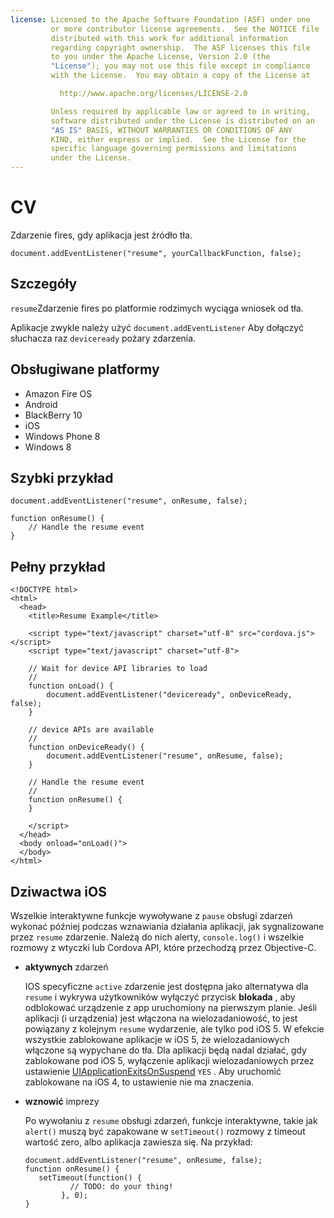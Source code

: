 ```yaml
---
license: Licensed to the Apache Software Foundation (ASF) under one
         or more contributor license agreements.  See the NOTICE file
         distributed with this work for additional information
         regarding copyright ownership.  The ASF licenses this file
         to you under the Apache License, Version 2.0 (the
         "License"); you may not use this file except in compliance
         with the License.  You may obtain a copy of the License at

           http://www.apache.org/licenses/LICENSE-2.0

         Unless required by applicable law or agreed to in writing,
         software distributed under the License is distributed on an
         "AS IS" BASIS, WITHOUT WARRANTIES OR CONDITIONS OF ANY
         KIND, either express or implied.  See the License for the
         specific language governing permissions and limitations
         under the License.
---
```


# CV

Zdarzenie fires, gdy aplikacja jest źródło tła.

    document.addEventListener("resume", yourCallbackFunction, false);
    

## Szczegóły

`resume`Zdarzenie fires po platformie rodzimych wyciąga wniosek od tła.

Aplikacje zwykle należy użyć `document.addEventListener` Aby dołączyć słuchacza raz `deviceready` pożary zdarzenia.

## Obsługiwane platformy

*   Amazon Fire OS
*   Android
*   BlackBerry 10
*   iOS
*   Windows Phone 8
*   Windows 8

## Szybki przykład

    document.addEventListener("resume", onResume, false);
    
    function onResume() {
        // Handle the resume event
    }
    

## Pełny przykład

    <!DOCTYPE html>
    <html>
      <head>
        <title>Resume Example</title>
    
        <script type="text/javascript" charset="utf-8" src="cordova.js"></script>
        <script type="text/javascript" charset="utf-8">
    
        // Wait for device API libraries to load
        //
        function onLoad() {
            document.addEventListener("deviceready", onDeviceReady, false);
        }
    
        // device APIs are available
        //
        function onDeviceReady() {
            document.addEventListener("resume", onResume, false);
        }
    
        // Handle the resume event
        //
        function onResume() {
        }
    
        </script>
      </head>
      <body onload="onLoad()">
      </body>
    </html>
    

## Dziwactwa iOS

Wszelkie interaktywne funkcje wywoływane z `pause` obsługi zdarzeń wykonać później podczas wznawiania działania aplikacji, jak sygnalizowane przez `resume` zdarzenie. Należą do nich alerty, `console.log()` i wszelkie rozmowy z wtyczki lub Cordova API, które przechodzą przez Objective-C.

*   **aktywnych** zdarzeń
    
    IOS specyficzne `active` zdarzenie jest dostępna jako alternatywa dla `resume` i wykrywa użytkowników wyłączyć przycisk **blokada** , aby odblokować urządzenie z app uruchomiony na pierwszym planie. Jeśli aplikacji (i urządzenia) jest włączona na wielozadaniowość, to jest powiązany z kolejnym `resume` wydarzenie, ale tylko pod iOS 5. W efekcie wszystkie zablokowane aplikacje w iOS 5, że wielozadaniowych włączone są wypychane do tła. Dla aplikacji będą nadal działać, gdy zablokowane pod iOS 5, wyłączenie aplikacji wielozadaniowych przez ustawienie [UIApplicationExitsOnSuspend][1] `YES` . Aby uruchomić zablokowane na iOS 4, to ustawienie nie ma znaczenia.

*   **wznowić** imprezy
    
    Po wywołaniu z `resume` obsługi zdarzeń, funkcje interaktywne, takie jak `alert()` muszą być zapakowane w `setTimeout()` rozmowy z timeout wartość zero, albo aplikacja zawiesza się. Na przykład:
    
        document.addEventListener("resume", onResume, false);
        function onResume() {
           setTimeout(function() {
                  // TODO: do your thing!
                }, 0);
        }
        

 [1]: http://developer.apple.com/library/ios/#documentation/general/Reference/InfoPlistKeyReference/Articles/iPhoneOSKeys.html